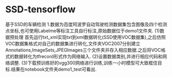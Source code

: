 # SSD-tensorflow
基于SSD的车辆检测
1.数据为百度阿波罗自动驾驶检测数据集包含图像及四个检测点坐标,也可使用Labelme等标注工具自行标注,原始数据位于demo1文件夹.
(1)数据预处理
    首先运行txt_xml实现txt到xml数据转化(SSD使用VOC数据集),之后仿照VOC数据集格式对自己的数据集进行转化,文件夹VOC2007分别建立Annotations,ImageSets,JPEGImages三个文件夹并存入相应数据.之后将VOC格式的数据转化为tfrecord形式作为网络输入.
(2)设置数据类别,并进行相应代码和网络调整.
(3)下载预训练好的vgg300网络进行训练,训练一小时模型可大致框住目标.结果在notebook文件夹demo1_test可看出.


